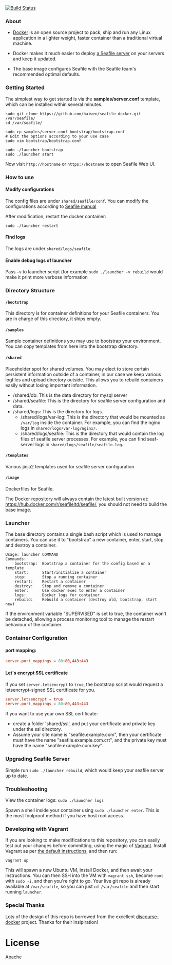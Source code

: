 [![Build Status](https://secure.travis-ci.org/haiwen/seafile-docker.png?branch=master)](http://travis-ci.org/haiwen/seafile-docker)

### About

- [Docker](https://docker.com/) is an open source project to pack, ship and run any Linux application in a lighter weight, faster container than a traditional virtual machine.

- Docker makes it much easier to deploy [a Seafile server](https://github.com/haiwen/seafile) on your servers and keep it updated.

- The base image configures Seafile with the Seafile team's recommended optimal defaults.

### Getting Started

The simplest way to get started is via the **samples/server.conf** template, which can be installed within several minutes.

```
sudo git clone https://github.com/haiwen/seafile-docker.git /var/seafile/
cd /var/seafile/

sudo cp samples/server.conf bootstrap/bootstrap.conf
# Edit the options according to your use case
sudo vim bootstrap/bootstrap.conf

sudo ./launcher bootstrap
sudo ./launcher start
```

Now visit `http://hostname` or `https://hostname` to open Seafile Web UI.

### How to use

#### Modify configurations

The config files are under `shared/seafile/conf`. You can modify the configurations according to [Seafile manual](https://manual.seafile.com/)

After modification, restart the docker container:

```
sudo ./launcher restart
```

#### Find logs

The logs are under `shared/logs/seafile`.

#### Enable debug logs of launcher

Pass `-v` to launcher script (for example `sudo ./launcher -v rebuild` would make it print more verbose information


### Directory Structure

#### `/bootstrap`

This directory is for container definitions for your Seafile containers. You are in charge of this directory, it ships empty.

#### `/samples`

Sample container definitions you may use to bootstrap your environment. You can copy templates from here into the bootstrap directory.

#### `/shared`

Placeholder spot for shared volumes. You may elect to store certain persistent information outside of a container, in our case we keep various logfiles and upload directory outside. This allows you to rebuild containers easily without losing important information.

- /shared/db: This is the data directory for mysql server
- /shared/seafile: This is the directory for seafile server configuration and data.
- /shared/logs: This is the directory for logs.
    - /shared/logs/var-log: This is the directory that would be mounted as `/var/log` inside the container. For example, you can find the nginx logs in `shared/logs/var-log/nginx/`.
    - /shared/logs/seafile: This is the directory that would contain the log files of seafile server processes. For example, you can find seaf-server logs in `shared/logs/seafile/seafile.log`.

#### `/templates`

Various jinja2 templates used for seafile server configuration.

#### `/image`

Dockerfiles for Seafile.

The Docker repository will always contain the latest built version at: https://hub.docker.com/r/seafileltd/seafile/, you should not need to build the base image.

### Launcher

The base directory contains a single bash script which is used to manage containers. You can use it to "bootstrap" a new container, enter, start, stop and destroy a container.

```
Usage: launcher COMMAND
Commands:
    bootstrap:  Bootstrap a container for the config based on a template
    start:      Start/initialize a container
    stop:       Stop a running container
    restart:    Restart a container
    destroy:    Stop and remove a container
    enter:      Use docker exec to enter a container
    logs:       Docker logs for container
    rebuild:    Rebuild a container (destroy old, bootstrap, start new)
```

If the environment variable "SUPERVISED" is set to true, the container won't be detached, allowing a process monitoring tool to manage the restart behaviour of the container.

### Container Configuration

#### port mapping:

```conf
server.port_mappings = 80:80,443:443
```

#### Let's encrypt SSL certificate

If you set `server.letsencrypt` to `true`, the bootstrap script would request a letsencrypt-signed SSL certificate for you.

```conf
server.letsencrypt = true
server.port_mappings = 80:80,443:443
```

If you want to use your own SSL certificate:
- create a folder 'shared/ssl', and put your certificate and private key under the ssl directory.
- Assume your site name is "seafile.example.com", then your certificate must have the name "seafile.example.com.crt", and the private key must have the name "seafile.example.com.key".

### Upgrading Seafile Server

Simple run `sudo ./launcher rebuild`, which would keep your seafile server up to date.

### Troubleshooting

View the container logs: `sudo ./launcher logs`

Spawn a shell inside your container using `sudo ./launcher enter`. This is the most foolproof method if you have host root access.

### Developing with Vagrant

If you are looking to make modifications to this repository, you can easily test
out your changes before committing, using the magic
of [Vagrant](http://vagrantup.com). Install Vagrant as
per
[the default instructions](http://docs.vagrantup.com/v2/installation/index.html),
and then run:

    vagrant up

This will spawn a new Ubuntu VM, install Docker, and then await your
instructions. You can then SSH into the VM with `vagrant ssh`, become `root`
with `sudo -i`, and then you're right to go. Your live git repo is already
available at `/var/seafile`, so you can just `cd /var/seafile` and then start
running `launcher`.

### Special Thanks

Lots of the design of this repo is borrowed from the excellent [discourse-docker](https://github.com/discourse/discourse_docker) project. Thanks for their insipiration!

License
===
Apache
